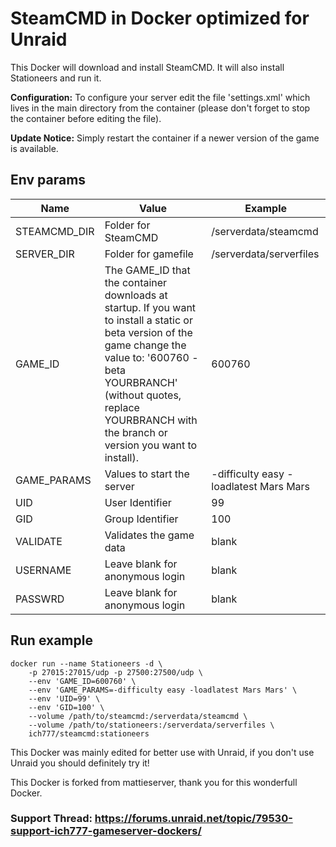 # SteamCMD in Docker optimized for Unraid
This Docker will download and install SteamCMD. It will also install Stationeers and run it.

**Configuration:** To configure your server edit the file 'settings.xml' which lives in the main directory from the container (please don't forget to stop the container before editing the file).

**Update Notice:** Simply restart the container if a newer version of the game is available.

## Env params
| Name | Value | Example |
| --- | --- | --- |
| STEAMCMD_DIR | Folder for SteamCMD | /serverdata/steamcmd |
| SERVER_DIR | Folder for gamefile | /serverdata/serverfiles |
| GAME_ID | The GAME_ID that the container downloads at startup. If you want to install a static or beta version of the game change the value to: '600760 -beta YOURBRANCH' (without quotes, replace YOURBRANCH with the branch or version you want to install). | 600760 |
| GAME_PARAMS | Values to start the server | -difficulty easy -loadlatest Mars Mars |
| UID | User Identifier | 99 |
| GID | Group Identifier | 100 |
| VALIDATE | Validates the game data | blank |
| USERNAME | Leave blank for anonymous login | blank |
| PASSWRD | Leave blank for anonymous login | blank |

## Run example
```
docker run --name Stationeers -d \
	-p 27015:27015/udp -p 27500:27500/udp \
	--env 'GAME_ID=600760' \
	--env 'GAME_PARAMS=-difficulty easy -loadlatest Mars Mars' \
	--env 'UID=99' \
	--env 'GID=100' \
	--volume /path/to/steamcmd:/serverdata/steamcmd \
	--volume /path/to/stationeers:/serverdata/serverfiles \
	ich777/steamcmd:stationeers
```

This Docker was mainly edited for better use with Unraid, if you don't use Unraid you should definitely try it!

This Docker is forked from mattieserver, thank you for this wonderfull Docker.

### Support Thread: https://forums.unraid.net/topic/79530-support-ich777-gameserver-dockers/